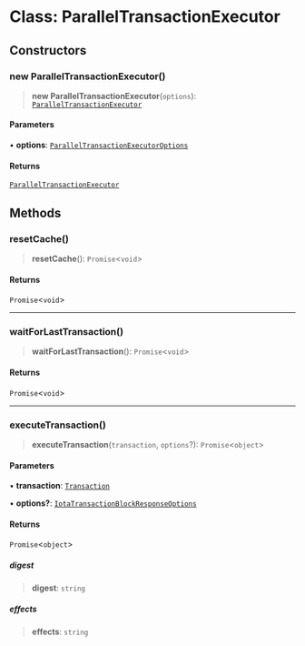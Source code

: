 # Class: ParallelTransactionExecutor

## Constructors

### new ParallelTransactionExecutor()

> **new ParallelTransactionExecutor**(`options`): [`ParallelTransactionExecutor`](ParallelTransactionExecutor.md)

#### Parameters

• **options**: [`ParallelTransactionExecutorOptions`](../interfaces/ParallelTransactionExecutorOptions.md)

#### Returns

[`ParallelTransactionExecutor`](ParallelTransactionExecutor.md)

## Methods

### resetCache()

> **resetCache**(): `Promise`\<`void`\>

#### Returns

`Promise`\<`void`\>

---

### waitForLastTransaction()

> **waitForLastTransaction**(): `Promise`\<`void`\>

#### Returns

`Promise`\<`void`\>

---

### executeTransaction()

> **executeTransaction**(`transaction`, `options`?): `Promise`\<`object`\>

#### Parameters

• **transaction**: [`Transaction`](Transaction.md)

• **options?**: [`IotaTransactionBlockResponseOptions`](../../client/interfaces/IotaTransactionBlockResponseOptions.md)

#### Returns

`Promise`\<`object`\>

##### digest

> **digest**: `string`

##### effects

> **effects**: `string`
